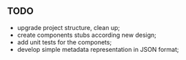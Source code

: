 ## TODO

* upgrade project structure, clean up;
* create components stubs according new design;
* add unit tests for the componets;
* develop simple metadata representation in JSON format;

